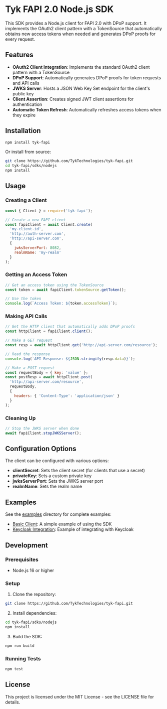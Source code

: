 # Tyk FAPI 2.0 Node.js SDK

This SDK provides a Node.js client for FAPI 2.0 with DPoP support. It implements the OAuth2 client pattern with a TokenSource that automatically obtains new access tokens when needed and generates DPoP proofs for every request.

## Features

- **OAuth2 Client Integration**: Implements the standard OAuth2 client pattern with a TokenSource
- **DPoP Support**: Automatically generates DPoP proofs for token requests and API calls
- **JWKS Server**: Hosts a JSON Web Key Set endpoint for the client's public key
- **Client Assertion**: Creates signed JWT client assertions for authentication
- **Automatic Token Refresh**: Automatically refreshes access tokens when they expire

## Installation

```bash
npm install tyk-fapi
```

Or install from source:

```bash
git clone https://github.com/TykTechnologies/tyk-fapi.git
cd tyk-fapi/sdks/nodejs
npm install
```

## Usage

### Creating a Client

```javascript
const { Client } = require('tyk-fapi');

// Create a new FAPI client
const fapiClient = await Client.create(
  'my-client-id',
  'http://auth-server.com',
  'http://api-server.com',
  {
    jwksServerPort: 8082,
    realmName: 'my-realm'
  }
);
```

### Getting an Access Token

```javascript
// Get an access token using the TokenSource
const token = await fapiClient.tokenSource.getToken();

// Use the token
console.log(`Access Token: ${token.accessToken}`);
```

### Making API Calls

```javascript
// Get the HTTP client that automatically adds DPoP proofs
const httpClient = fapiClient.client();

// Make a GET request
const resp = await httpClient.get('http://api-server.com/resource');

// Read the response
console.log(`API Response: ${JSON.stringify(resp.data)}`);

// Make a POST request
const requestBody = { key: 'value' };
const postResp = await httpClient.post(
  'http://api-server.com/resource',
  requestBody,
  {
    headers: { 'Content-Type': 'application/json' }
  }
);
```

### Cleaning Up

```javascript
// Stop the JWKS server when done
await fapiClient.stopJWKSServer();
```

## Configuration Options

The client can be configured with various options:

- **clientSecret**: Sets the client secret (for clients that use a secret)
- **privateKey**: Sets a custom private key
- **jwksServerPort**: Sets the JWKS server port
- **realmName**: Sets the realm name

## Examples

See the [examples](./examples) directory for complete examples:

- [Basic Client](./examples/basic-client/): A simple example of using the SDK
- [Keycloak Integration](./examples/keycloak-integration/): Example of integrating with Keycloak

## Development

### Prerequisites

- Node.js 16 or higher

### Setup

1. Clone the repository:

```bash
git clone https://github.com/TykTechnologies/tyk-fapi.git
```

2. Install dependencies:

```bash
cd tyk-fapi/sdks/nodejs
npm install
```

3. Build the SDK:

```bash
npm run build
```

### Running Tests

```bash
npm test
```

## License

This project is licensed under the MIT License - see the LICENSE file for details.